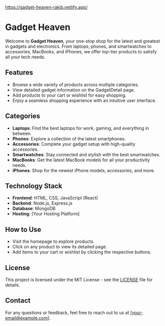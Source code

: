 https://gadget-heaven-rakib.netlify.app/
# Gadget Heaven

Welcome to **Gadget Heaven**, your one-stop shop for the latest and greatest in gadgets and electronics. From laptops, phones, and smartwatches to accessories, MacBooks, and iPhones, we offer top-tier products to satisfy all your tech needs.

## Features
- Browse a wide variety of products across multiple categories.
- View detailed gadget information on the GadgetDetail page.
- Add products to your cart or wishlist for easy shopping.
- Enjoy a seamless shopping experience with an intuitive user interface.

## Categories
- **Laptops**: Find the best laptops for work, gaming, and everything in between.
- **Phones**: Explore a collection of the latest smartphones.
- **Accessories**: Complete your gadget setup with high-quality accessories.
- **Smartwatches**: Stay connected and stylish with the best smartwatches.
- **MacBooks**: Get the latest MacBook models for all your productivity needs.
- **iPhones**: Shop for the newest iPhone models, accessories, and more.

## Technology Stack
- **Frontend**: HTML, CSS, JavaScript (React)
- **Backend**: Node.js, Express.js
- **Database**: MongoDB
- **Hosting**: [Your Hosting Platform]
  
## How to Use
- Visit the homepage to explore products.
- Click on any product to view its detailed page.
- Add items to your cart or wishlist by clicking the respective buttons.

## License
This project is licensed under the MIT License - see the [LICENSE](LICENSE) file for details.

## Contact
For any questions or feedback, feel free to reach out to us at [your-email@example.com].
